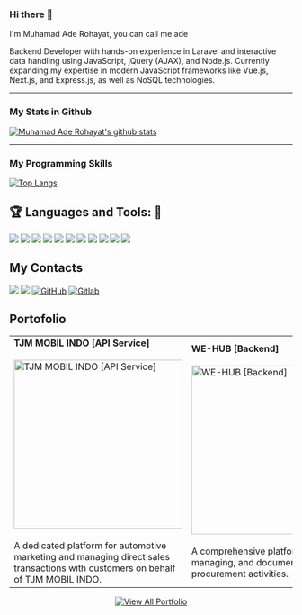 ### Hi there 👋

I'm Muhamad Ade Rohayat, you can call me ade

Backend Developer with hands-on experience in Laravel and interactive data handling using JavaScript, jQuery (AJAX), and Node.js. Currently expanding my expertise in modern JavaScript frameworks like Vue.js, Next.js, and Express.js, as well as NoSQL technologies.

---

### My Stats in Github

[![Muhamad Ade Rohayat's github stats](https://github-readme-stats.vercel.app/api?username=ade566&theme=material-palenight&count_private=true&hide=contribs)](https://github.com/anuraghazra/github-readme-stats)

---

### My Programming Skills

[![Top Langs](https://github-readme-stats.vercel.app/api/top-langs/?username=ade566&theme=material-palenight&hide=Jupyter&layout=compact)](https://github.com/anuraghazra/github-readme-stats)

## :trophy: Languages and Tools: :robot:

<img src="https://img.shields.io/badge/php-%23777BB4.svg?style=for-the-badge&logo=php&logoColor=white"> <img src="https://img.shields.io/badge/html5-%23E34F26.svg?style=for-the-badge&logo=html5&logoColor=white"> <img src="https://img.shields.io/badge/html5-%23E34F26.svg?style=for-the-badge&logo=html5&logoColor=white"> <img src="https://img.shields.io/badge/css3-%231572B6.svg?style=for-the-badge&logo=css3&logoColor=white"> <img src="https://img.shields.io/badge/laravel-%23FF2D20.svg?style=for-the-badge&logo=laravel&logoColor=white"> <img src="https://img.shields.io/badge/mysql-%2300f.svg?style=for-the-badge&logo=mysql&logoColor=white"> <img src="https://img.shields.io/badge/node.js-6DA55F?style=for-the-badge&logo=node.js&logoColor=white"> <img src="https://img.shields.io/badge/Vue.js-35495E?style=for-the-badge&logo=vuedotjs&logoColor=4FC08D"> <img src="https://img.shields.io/badge/VSCode-007ACC?style=for-the-badge&logo=visualstudiocode&logoColor=white"> <img src="https://img.shields.io/badge/Laragon-0E83CD?style=for-the-badge&logo=laragon&logoColor=white"> <img src="https://img.shields.io/badge/MongoDB-47A248?style=for-the-badge&logo=mongodb&logoColor=white">

## My Contacts

<a href="https://mail.google.com/mail/?view=cm&amp;fs=1&amp;tf=1&amp;to=muhamadaderohayat122@gmail.com" target="_blank">![](https://img.shields.io/badge/Gmail-D14836?style=for-the-badge&logo=gmail&logoColor=white)</a>
<a href="https://www.linkedin.com/in/muhamad-ade-rohayat-b9315020a/" target="_blank">![](https://img.shields.io/badge/LinkedIn-0077B5?style=for-the-badge&logo=linkedin&logoColor=white)</a>
<a href="https://github.com/ade566/" target="_blank">![GitHub](https://img.shields.io/badge/github-%23121011.svg?style=for-the-badge&logo=github&logoColor=white)</a>
<a href="https://gitlab.com/muhamadaderohayat122" target="_blank">![Gitlab](https://img.shields.io/badge/GitLab-330F63?style=for-the-badge&logo=gitlab&logoColor=white)</a>

## Portofolio

<table>
    <tr>
        <td> 
            <b>TJM MOBIL INDO [API Service]</b><br /><br />
            <a> 
                <img src="https://media.licdn.com/dms/image/v2/D562DAQE_YWXagyYMJg/profile-treasury-image-shrink_8192_8192/B56ZaAMr8YHAAg-/0/1745907532415?e=1746514800&v=beta&t=aKGP4Sg7gytszZP19Mxt2-bcoKd_yKuBbdipC-pXEKs" alt="TJM MOBIL INDO [API Service]" width="300" /> 
            </a><br /><br /> 
            A dedicated platform for automotive marketing and managing direct sales transactions with customers on behalf of TJM MOBIL INDO.
        </td>
        <td> 
            <b>WE-HUB [Backend]</b><br /><br />
            <a> 
                <img src="https://media.licdn.com/dms/image/v2/D562DAQGSrs4CNFA_Hw/profile-treasury-image-shrink_8192_8192/B56ZaAQJ_KHUAo-/0/1745908441584?e=1746514800&v=beta&t=N-ImCASK1dPRJGK6XMv2bY_8xGF1Q3NIP8CLAAa0cN0" alt="WE-HUB [Backend]" width="300" /> 
            </a><br /><br /> 
            A comprehensive platform for tracking, managing, and documenting sales and procurement activities.
        </td>
    </tr>
</table>
<div align="center">
	<a href="https://www.linkedin.com/in/muhamad-ade-rohayat-b9315020a/details/projects/" target="_blank">
  		<img src="https://img.shields.io/badge/🔍 View%20All%20Portfolio-0A66C2?style=for-the-badge&logo=linkedin&logoColor=white" alt="View All Portfolio"/>
  	</a>
</div>
